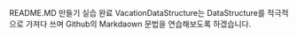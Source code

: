 README.MD 만들기 실습 완료
VacationDataStructure는 DataStructure를 적극적으로 가져다 쓰며 Github의 Markdaown 문법을 연습해보도록 하겠습니다.
